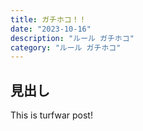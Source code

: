 ```yaml
---
title: ガチホコ！！
date: "2023-10-16"
description: "ルール ガチホコ"
category: "ルール ガチホコ"
---
```


## 見出し

This is turfwar post!
